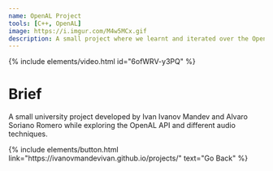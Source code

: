 ```yaml
---
name: OpenAL Project
tools: [C++, OpenAL]
image: https://i.imgur.com/M4w5MCx.gif
description: A small project where we learnt and iterated over the OpenAL Framework to learn a bit more about audio techniques in general.
---
```


{% include elements/video.html id="6ofWRV-y3PQ" %}

# Brief

A small university project developed by Ivan Ivanov Mandev and Alvaro Soriano Romero while exploring the OpenAL API and different audio techniques.


<p class="text-center">
{% include elements/button.html link="https://ivanovmandevivan.github.io/projects/" text="Go Back" %}
</p>
